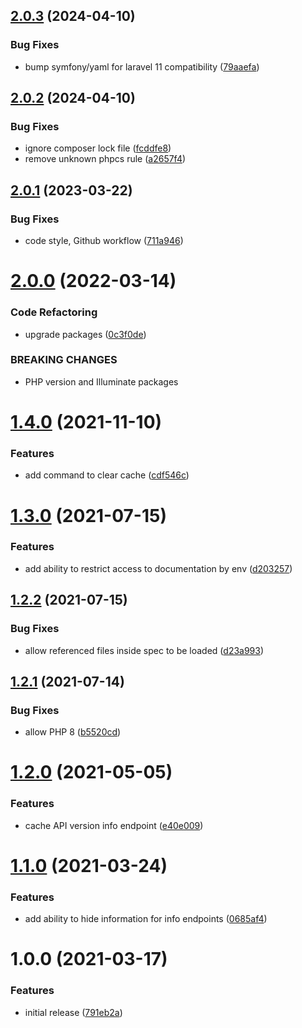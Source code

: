 ## [2.0.3](https://github.com/chriha/laravel-api-documentation/compare/v2.0.2...v2.0.3) (2024-04-10)


### Bug Fixes

* bump symfony/yaml for laravel 11 compatibility ([79aaefa](https://github.com/chriha/laravel-api-documentation/commit/79aaefa072621c99c0124442a571efcf19f9dd93))

## [2.0.2](https://github.com/chriha/laravel-api-documentation/compare/v2.0.1...v2.0.2) (2024-04-10)


### Bug Fixes

* ignore composer lock file ([fcddfe8](https://github.com/chriha/laravel-api-documentation/commit/fcddfe8715fa4079f08bced6ecd5b37079fca24b))
* remove unknown phpcs rule ([a2657f4](https://github.com/chriha/laravel-api-documentation/commit/a2657f47016cf76648a1e5ee96560ee0376e8ef7))

## [2.0.1](https://github.com/chriha/laravel-api-documentation/compare/v2.0.0...v2.0.1) (2023-03-22)


### Bug Fixes

* code style, Github workflow ([711a946](https://github.com/chriha/laravel-api-documentation/commit/711a946ffa4680742c21fa7c06ddb9b7d9e7aeff))

# [2.0.0](https://github.com/chriha/laravel-api-documentation/compare/v1.4.0...v2.0.0) (2022-03-14)


### Code Refactoring

* upgrade packages ([0c3f0de](https://github.com/chriha/laravel-api-documentation/commit/0c3f0de363cdbcedff61b8719dc86b49d8774fc4))


### BREAKING CHANGES

* PHP version and Illuminate packages

# [1.4.0](https://github.com/chriha/laravel-api-documentation/compare/v1.3.0...v1.4.0) (2021-11-10)


### Features

* add command to clear cache ([cdf546c](https://github.com/chriha/laravel-api-documentation/commit/cdf546cf6799233d81ca790c50e8510d77ca0117))

# [1.3.0](https://github.com/chriha/laravel-api-documentation/compare/v1.2.2...v1.3.0) (2021-07-15)


### Features

* add ability to restrict access to documentation by env ([d203257](https://github.com/chriha/laravel-api-documentation/commit/d20325751dfb71019645d645ae405ae437d9d047))

## [1.2.2](https://github.com/chriha/laravel-api-documentation/compare/v1.2.1...v1.2.2) (2021-07-15)


### Bug Fixes

* allow referenced files inside spec to be loaded ([d23a993](https://github.com/chriha/laravel-api-documentation/commit/d23a9932e97e7bf2ef54b1c9e9c34420c19e3c4e))

## [1.2.1](https://github.com/chriha/laravel-api-documentation/compare/v1.2.0...v1.2.1) (2021-07-14)


### Bug Fixes

* allow PHP 8 ([b5520cd](https://github.com/chriha/laravel-api-documentation/commit/b5520cd31ef2bcbedc0dd22c3ca883b2bbc6ed24))

# [1.2.0](https://github.com/chriha/laravel-api-documentation/compare/v1.1.0...v1.2.0) (2021-05-05)


### Features

* cache API version info endpoint ([e40e009](https://github.com/chriha/laravel-api-documentation/commit/e40e0096c54a2665608dde443274f6ec1e160708))

# [1.1.0](https://github.com/chriha/laravel-api-documentation/compare/v1.0.0...v1.1.0) (2021-03-24)


### Features

* add ability to hide information for info endpoints ([0685af4](https://github.com/chriha/laravel-api-documentation/commit/0685af426a37112546ed65dafea6a246aff7ad41))

# 1.0.0 (2021-03-17)


### Features

* initial release ([791eb2a](https://github.com/chriha/laravel-api-documentation/commit/791eb2a98c4fb8a5d20ec0d372153818905d6228))
